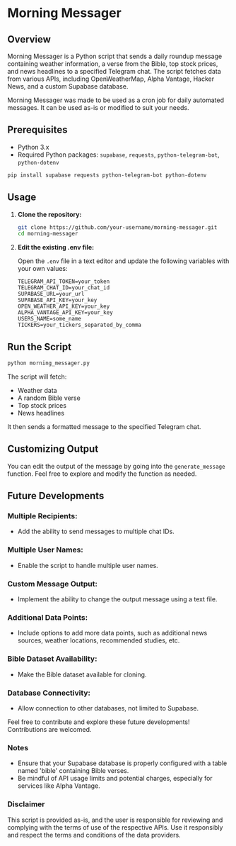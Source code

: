 # Morning Messager

## Overview

Morning Messager is a Python script that sends a daily roundup message containing weather information, a verse from the Bible, top stock prices, and news headlines to a specified Telegram chat. The script fetches data from various APIs, including OpenWeatherMap, Alpha Vantage, Hacker News, and a custom Supabase database.

Morning Messager was made to be used as a cron job for daily automated messages. It can be used as-is or modified to suit your needs.

## Prerequisites

- Python 3.x
- Required Python packages: `supabase`, `requests`, `python-telegram-bot`, `python-dotenv`

```bash
pip install supabase requests python-telegram-bot python-dotenv
```

## Usage

1. **Clone the repository:**

    ```bash
    git clone https://github.com/your-username/morning-messager.git
    cd morning-messager
    ```

2. **Edit the existing .env file:**

   Open the `.env` file in a text editor and update the following variables with your own values:

   ```env
   TELEGRAM_API_TOKEN=your_token
   TELEGRAM_CHAT_ID=your_chat_id
   SUPABASE_URL=your_url
   SUPABASE_API_KEY=your_key
   OPEN_WEATHER_API_KEY=your_key
   ALPHA_VANTAGE_API_KEY=your_key
   USERS_NAME=some_name
   TICKERS=your_tickers_separated_by_comma
   ```

## Run the Script

```bash
python morning_messager.py
```

The script will fetch:

- Weather data
- A random Bible verse
- Top stock prices
- News headlines

It then sends a formatted message to the specified Telegram chat.

## Customizing Output

You can edit the output of the message by going into the `generate_message` function. Feel free to explore and modify the function as needed.

## Future Developments

   ### Multiple Recipients:
   
   - Add the ability to send messages to multiple chat IDs.
   
   ### Multiple User Names:
   
   - Enable the script to handle multiple user names.
   
   ### Custom Message Output:
   
   - Implement the ability to change the output message using a text file.
   
   ### Additional Data Points:
   
   - Include options to add more data points, such as additional news sources, weather locations, recommended studies, etc.
   
   ### Bible Dataset Availability:
   
   - Make the Bible dataset available for cloning.
   
   ### Database Connectivity:

   - Allow connection to other databases, not limited to Supabase.

   Feel free to contribute and explore these future developments! Contributions are welcomed.

### Notes

- Ensure that your Supabase database is properly configured with a table named 'bible' containing Bible verses.
- Be mindful of API usage limits and potential charges, especially for services like Alpha Vantage.

### Disclaimer

This script is provided as-is, and the user is responsible for reviewing and complying with the terms of use of the respective APIs. Use it responsibly and respect the terms and conditions of the data providers.


